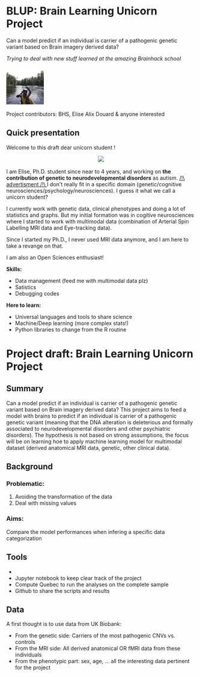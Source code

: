 # BLUP: Brain Learning Unicorn Project

Can a model predict if an individual is carrier of a pathogenic genetic variant based on Brain imagery derived data?

*Trying to deal with new stuff learned at the amazing Brainhack school*


<p align="left"> <img width="100" height="100" src="cannoe.png"> 
</p> 
Project contributors: BHS, Elise Alix Douard & anyone interested 


## Quick presentation

Welcome to this draft dear unicorn student ! 

<p align="center">
  <img src="https://media.giphy.com/media/CzQ9Kl1UIt8hG/giphy.gif">
</p>

I am Elise, Ph.D. student since near to 4 years, and working on **the contribution of genetic to neurodevelopmental disorders** as autism. [/!\ advertisment /!\ ](https://www.biorxiv.org/content/10.1101/2020.03.09.979815v1.full) I don't really fit in a specific domain (genetic/cognitive neurosciences/psychology/neurosciences). I guess it what we call a unicorn student?

I currently work with genetic data, clinical phenotypes and doing a lot of statistics and graphs. But my initial formation was in cogitive neurosciences where I started to work with multimodal data (combination of Arterial Spin Labelling MRI data and Eye-tracking data).  

Since I started my Ph.D., I never used MRI data anymore, and I am here to take a revange on that. 

I am also an Open Sciences enthusiast!

**Skills:**
- Data management (feed me with multimodal data plz)
- Satistics
- Debugging codes

**Here to learn:**
- Universal languages and tools to share science 
- Machine/Deep learning (more complex stats!)
- Python libraries to change from the R routine

# Project draft: Brain Learning Unicorn Project

## Summary

Can a model predict if an individual is carrier of a pathogenic genetic variant based on Brain imagery derived data?
This project aims to feed a model with brains to predict if an individual is carrier of a pathogenic genetic variant (meaning that the DNA alteration is deleterious and formally associated to neurodevelopmental disorders and other psychiatric disorders).
The hypothesis is not based on strong assumptions, the focus will be on learning hoe to apply machine learning model for multimodal dataset (derived anatomical MRI data, genetic, other clinical data).


## Background

### Problematic: 
1) Avoiding the transformation of the data 
2) Deal with missing values 

### Aims: 

Compare the model performances when infering a specific data categorization

## Tools 
- 
- Jupyter notebook to keep clear track of the project
- Compute Quebec to run the analyses on the complete sample
- Github to share the scripts and results 

## Data
A first thought is to use data from UK Biobank:
- From the genetic side: Carriers of the most pathogenic CNVs vs. controls
- From the MRI side: All derived anatomical OR fMRI data from these individuals
- From the phenotypic part: sex, age, ... all the interesting data pertinent for the project

## 

